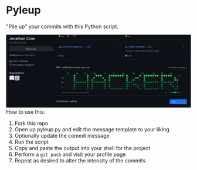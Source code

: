 Pyleup
======

"Pile up" your commits with this Python script.

![](screen_shot.png)
How to use this:
1. Fork this repo
2. Open up pyleup.py and edit the message template to your liking
3. Optionally update the commit message
4. Run the script
5. Copy and paste the output into your shell for the project
6. Perform a `git push` and visit your profile page
7. Repeat as desired to alter the intensity of the commits


